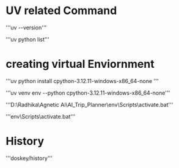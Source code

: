 # UV related Command 

'''uv --version'''

'''uv python list'''

# creating virtual Enviornment 

'''uv python install cpython-3.12.11-windows-x86_64-none '''

'''uv venv env --python  cpython-3.12.11-windows-x86_64-none'''

'''D:\Radhika\Agnetic Ai\AI_Trip_Planner\env\Scripts\activate.bat'''

'''env\Scripts\activate.bat'''

# History 

'''doskey/history'''